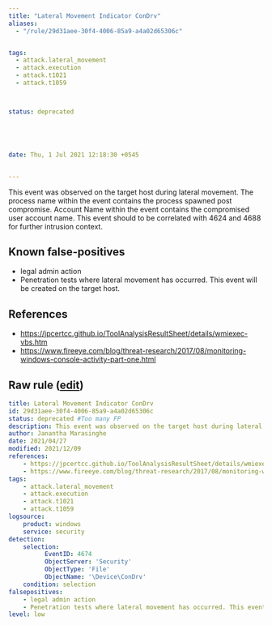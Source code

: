 ```yaml
---
title: "Lateral Movement Indicator ConDrv"
aliases:
  - "/rule/29d31aee-30f4-4006-85a9-a4a02d65306c"


tags:
  - attack.lateral_movement
  - attack.execution
  - attack.t1021
  - attack.t1059



status: deprecated





date: Thu, 1 Jul 2021 12:18:30 +0545


---
```


This event was observed on the target host during lateral movement. The process name within the event contains the process spawned post compromise. Account Name within the event contains the compromised user account name. This event should to be correlated with 4624 and 4688 for further intrusion context.

<!--more-->


## Known false-positives

* legal admin action
* Penetration tests where lateral movement has occurred. This event will be created on the target host.



## References

* https://jpcertcc.github.io/ToolAnalysisResultSheet/details/wmiexec-vbs.htm
* https://www.fireeye.com/blog/threat-research/2017/08/monitoring-windows-console-activity-part-one.html


## Raw rule ([edit](https://github.com/SigmaHQ/sigma/edit/master/rules/windows/builtin/security/win_lateral_movement_condrv.yml))
```yaml
title: Lateral Movement Indicator ConDrv
id: 29d31aee-30f4-4006-85a9-a4a02d65306c
status: deprecated #Too many FP
description: This event was observed on the target host during lateral movement. The process name within the event contains the process spawned post compromise. Account Name within the event contains the compromised user account name. This event should to be correlated with 4624 and 4688 for further intrusion context.
author: Janantha Marasinghe
date: 2021/04/27
modified: 2021/12/09
references:
    - https://jpcertcc.github.io/ToolAnalysisResultSheet/details/wmiexec-vbs.htm
    - https://www.fireeye.com/blog/threat-research/2017/08/monitoring-windows-console-activity-part-one.html
tags:
    - attack.lateral_movement
    - attack.execution
    - attack.t1021  
    - attack.t1059
logsource:
    product: windows
    service: security
detection:
    selection:
          EventID: 4674
          ObjectServer: 'Security'
          ObjectType: 'File'
          ObjectName: '\Device\ConDrv'
    condition: selection
falsepositives:
    - legal admin action
    - Penetration tests where lateral movement has occurred. This event will be created on the target host.
level: low

```
